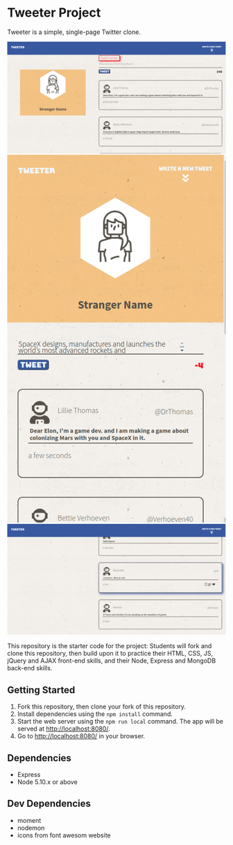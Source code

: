 # Tweeter Project

Tweeter is a simple, single-page Twitter clone.

!["Top of the page"](https://github.com/DenysPyshniuk/tweeter/blob/master/public/images/home.png?raw=true)
!["Top of the mobile page"](https://github.com/DenysPyshniuk/tweeter/blob/master/public/images/homeMobile.png?raw=true)
!["Tweets"](https://github.com/DenysPyshniuk/tweeter/blob/master/public/images/tweets.png?raw=true)


This repository is the starter code for the project: Students will fork and clone this repository, then build upon it to practice their HTML, CSS, JS, jQuery and AJAX front-end skills, and their Node, Express and MongoDB back-end skills.

## Getting Started

1. Fork this repository, then clone your fork of this repository.
2. Install dependencies using the `npm install` command.
3. Start the web server using the `npm run local` command. The app will be served at <http://localhost:8080/>.
4. Go to <http://localhost:8080/> in your browser.

## Dependencies

- Express
- Node 5.10.x or above

## Dev Dependencies

- moment
- nodemon
- icons from font awesom website
